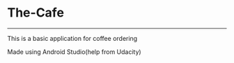# The-Cafe
------------------

This is a basic application for coffee ordering

Made using Android Studio(help from Udacity)
